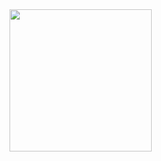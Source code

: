 <html>
<a href="https://wa.link/ud1era">
<img width="250px" height= "250px"src="https://img.shields.io/badge/WHATSAPP-red?style=for-the-badge&logo=whatsapp"

  
</a>

  
</html>
